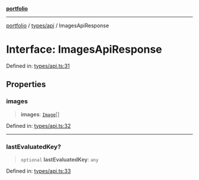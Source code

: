 [**portfolio**](../../../README.md)

***

[portfolio](../../../modules.md) / [types/api](../README.md) / ImagesApiResponse

# Interface: ImagesApiResponse

Defined in: [types/api.ts:31](https://github.com/tnorlund/Portfolio/blob/79c3da24c838849b20101d7c8fcfb80dced1dfb9/portfolio/types/api.ts#L31)

## Properties

### images

> **images**: [`Image`](Image.md)[]

Defined in: [types/api.ts:32](https://github.com/tnorlund/Portfolio/blob/79c3da24c838849b20101d7c8fcfb80dced1dfb9/portfolio/types/api.ts#L32)

***

### lastEvaluatedKey?

> `optional` **lastEvaluatedKey**: `any`

Defined in: [types/api.ts:33](https://github.com/tnorlund/Portfolio/blob/79c3da24c838849b20101d7c8fcfb80dced1dfb9/portfolio/types/api.ts#L33)
